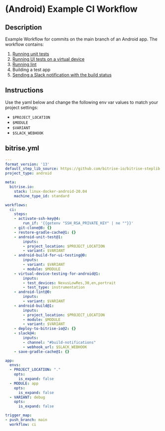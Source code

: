 # (Android) Example CI Workflow

## Description

Example Workflow for commits on the main branch of an Android app. The workflow contains:

1. [Running unit tests](/recipes/android-unit-test.md)
2. [Running UI tests on a virtual device](/recipes/android-virtual-device-tests.md)
3. [Running lint](/recipes/android-lint.md)
4. Building a test app
5. [Sending a Slack notification with the build status](/recipes/slack-send-build-status.md)

## Instructions

Use the yaml below and change the following env var values to match your project settings:
- `$PROJECT_LOCATION`
- `$MODULE`
- `$VARIANT`
- `$SLACK_WEBHOOK`

## bitrise.yml

```yaml
---
format_version: '13'
default_step_lib_source: https://github.com/bitrise-io/bitrise-steplib.git
project_type: android

meta:
  bitrise.io:
    stack: linux-docker-android-20.04
    machine_type_id: standard

workflows:
  ci:
    steps:
    - activate-ssh-key@4:
        run_if: '{{getenv "SSH_RSA_PRIVATE_KEY" | ne ""}}'
    - git-clone@8: {}
    - restore-gradle-cache@1: {}
    - android-unit-test@1:
        inputs:
        - project_location: $PROJECT_LOCATION
        - variant: $VARIANT
    - android-build-for-ui-testing@0:
        inputs:
        - variant: $VARIANT
        - module: $MODULE
    - virtual-device-testing-for-android@1:
        inputs:
        - test_devices: NexusLowRes,30,en,portrait
        - test_type: instrumentation
    - android-lint@0:
        inputs:
        - variant: $VARIANT
    - android-build@1:
        inputs:
        - project_location: $PROJECT_LOCATION
        - module: $MODULE
        - variant: $VARIANT
    - deploy-to-bitrise-io@2: {}
    - slack@4:
        inputs:
        - channel: "#build-notifications"
        - webhook_url: $SLACK_WEBHOOK
    - save-gradle-cache@1: {}

app:
  envs:
  - PROJECT_LOCATION: "."
    opts:
      is_expand: false
  - MODULE: app
    opts:
      is_expand: false
  - VARIANT: debug
    opts:
      is_expand: false

trigger_map:
- push_branch: main
  workflow: ci
```
